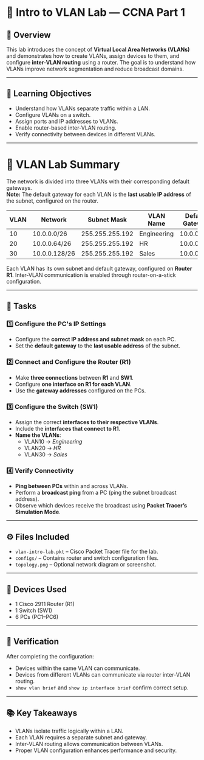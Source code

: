 # 🧩 Intro to VLAN Lab — CCNA Part 1

## 📘 Overview
This lab introduces the concept of **Virtual Local Area Networks (VLANs)** and demonstrates how to create VLANs, assign devices to them, and configure **inter-VLAN routing** using a router. The goal is to understand how VLANs improve network segmentation and reduce broadcast domains.

---

## 🧠 Learning Objectives
- Understand how VLANs separate traffic within a LAN.
- Configure VLANs on a switch.
- Assign ports and IP addresses to VLANs.
- Enable router-based inter-VLAN routing.
- Verify connectivity between devices in different VLANs.

---
# 🧩 VLAN Lab Summary

The network is divided into three VLANs with their corresponding default gateways.  
**Note:** The default gateway for each VLAN is the **last usable IP address** of the subnet, configured on the router.

| VLAN | Network        | Subnet Mask       | VLAN Name    | Default Gateway |
|------|----------------|-----------------|-------------|----------------|
| 10   | 10.0.0.0/26    | 255.255.255.192 | Engineering | 10.0.0.62      |
| 20   | 10.0.0.64/26   | 255.255.255.192 | HR          | 10.0.0.126     |
| 30   | 10.0.0.128/26  | 255.255.255.192 | Sales       | 10.0.0.190     |


Each VLAN has its own subnet and default gateway, configured on **Router R1**. Inter-VLAN communication is enabled through router-on-a-stick configuration.

---

## 🧾 Tasks

### 1️⃣ Configure the PC's IP Settings
- Configure the **correct IP address and subnet mask** on each PC.  
- Set the **default gateway** to the **last usable address** of the subnet.

### 2️⃣ Connect and Configure the Router (R1)
- Make **three connections** between **R1** and **SW1**.  
- Configure **one interface on R1 for each VLAN**.  
- Use the **gateway addresses** configured on the PCs.

### 3️⃣ Configure the Switch (SW1)
- Assign the correct **interfaces to their respective VLANs**.  
- Include the **interfaces that connect to R1**.  
- **Name the VLANs**:
  - VLAN10 → *Engineering*  
  - VLAN20 → *HR*  
  - VLAN30 → *Sales*

### 4️⃣ Verify Connectivity
- **Ping between PCs** within and across VLANs.  
- Perform a **broadcast ping** from a PC (ping the subnet broadcast address).  
- Observe which devices receive the broadcast using **Packet Tracer’s Simulation Mode**.

---

## ⚙️ Files Included
- `vlan-intro-lab.pkt` – Cisco Packet Tracer file for the lab.  
- `configs/` – Contains router and switch configuration files.  
- `topology.png` – Optional network diagram or screenshot.

---

## 🧰 Devices Used
- 1 Cisco 2911 Router (R1)  
- 1 Switch (SW1)  
- 6 PCs (PC1–PC6)  

---

## 🧪 Verification
After completing the configuration:
- Devices within the same VLAN can communicate.
- Devices from different VLANs can communicate via router inter-VLAN routing.
- `show vlan brief` and `show ip interface brief` confirm correct setup.

---

## 📚 Key Takeaways
- VLANs isolate traffic logically within a LAN.  
- Each VLAN requires a separate subnet and gateway.  
- Inter-VLAN routing allows communication between VLANs.  
- Proper VLAN configuration enhances performance and security.
